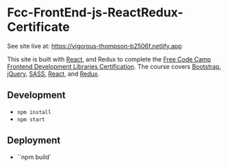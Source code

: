 # Fcc-FrontEnd-js-ReactRedux-Certificate

See site live at: https://vigorous-thompson-b2506f.netlify.app

This site is built with [React](https://reactjs.org/), and Redux to complete the [Free Code Camp Frontend Development Libraries Certification](https://www.freecodecamp.org/learn/front-end-development-libraries/). The course covers [Bootstrap](https://getbootstrap.com/), [jQuery](https://jquery.com/), [SASS](https://sass-lang.com/), [React](https://reactjs.org/), and [Redux](https://redux.js.org/). 
## Development

-  `npm install`
-  `npm start`

## Deployment

- ``npm build`
